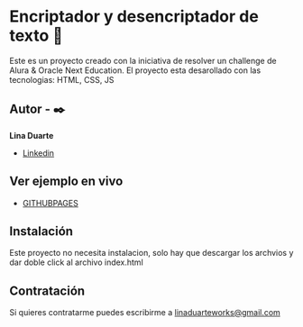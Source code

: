 
# Encriptador y desencriptador de texto 🔏

Este es un proyecto creado con la iniciativa de resolver un challenge de Alura & Oracle Next Education. El proyecto esta desarollado con las tecnologias: HTML, CSS, JS
## Autor - ✒️
**Lina Duarte**

* [Linkedin]()

## Ver ejemplo en vivo

* [GITHUBPAGES](https://codeld24.github.io/Encriptador-y-Desencriptador-de-texto/)

## Instalación
Este proyecto no necesita instalacion, solo hay que descargar los archvios y dar doble click al archivo index.html

## Contratación
Si quieres contratarme puedes escribirme a linaduarteworks@gmail.com



